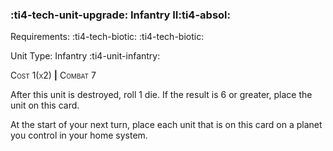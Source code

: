 ### :ti4-tech-unit-upgrade: **Infantry II**:ti4-absol:

Requirements: :ti4-tech-biotic: :ti4-tech-biotic:

Unit Type: Infantry :ti4-unit-infantry:

<span style="font-variant:small-caps;">Cost 1(x2)</span> __|__ <span style="font-variant:small-caps;">Combat 7</span>

After this unit is destroyed, roll 1 die.
If the result is 6 or greater, place the unit on this card.

At the start of your next turn, place each unit that is on this card on a planet you control in your home system.
